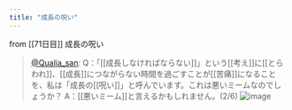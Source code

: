 ```yaml
---
title: "成長の呪い"
---
```


from [[71日目]]
成長の呪い
> [@Qualia_san](https://twitter.com/Qualia_san/status/1624765209784233987?s=20&t=uhPW8k9tDG1I3Kyz_7aIfg): Q：「[[成長しなければならない]]」という[[考え]]に[[とらわれ]]、[[成長]]につながらない時間を過ごすことが[[苦痛]]になることを、私は「成長の[[呪い]]」と呼んでいます。これは悪いミームなのでしょうか？
> A：[[悪いミーム]]と言えるかもしれません。(2/6)
> ![image](https://pbs.twimg.com/media/FoxS-xHaUAAiQYr.png)

